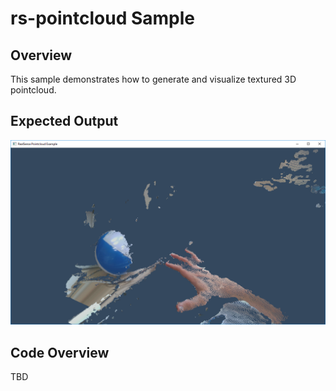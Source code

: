 # rs-pointcloud Sample

## Overview

This sample demonstrates how to generate and visualize textured 3D pointcloud. 

## Expected Output
![expected output](expected_output.png)

## Code Overview 

TBD